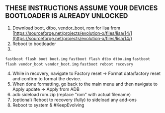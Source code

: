 ## THESE INSTRUCTIONS ASSUME YOUR DEVICES BOOTLOADER IS ALREADY UNLOCKED

1. Download boot, dtbo, vendor_boot, rom for lisa from [https://sourceforge.net/projects/evolution-x/files/lisa/14/](https://sourceforge.net/projects/evolution-x/files/lisa/14/)
2. Reboot to bootloader
3.
```fastboot flash boot boot.img```
```fastboot flash dtbo dtbo.img```
```fastboot flash vendor_boot vendor_boot.img```
```fastboot reboot recovery```

4. While in recovery, navigate to Factory reset -> Format data/factory reset and confirm to format the device.
5. When done formatting, go back to the main menu and then navigate to Apply update -> Apply from ADB
6. adb sideload rom.zip (replace "rom" with actual filename)
7. (optional) Reboot to recovery (fully) to sideload any add-ons
8. Reboot to system & #KeepEvolving
